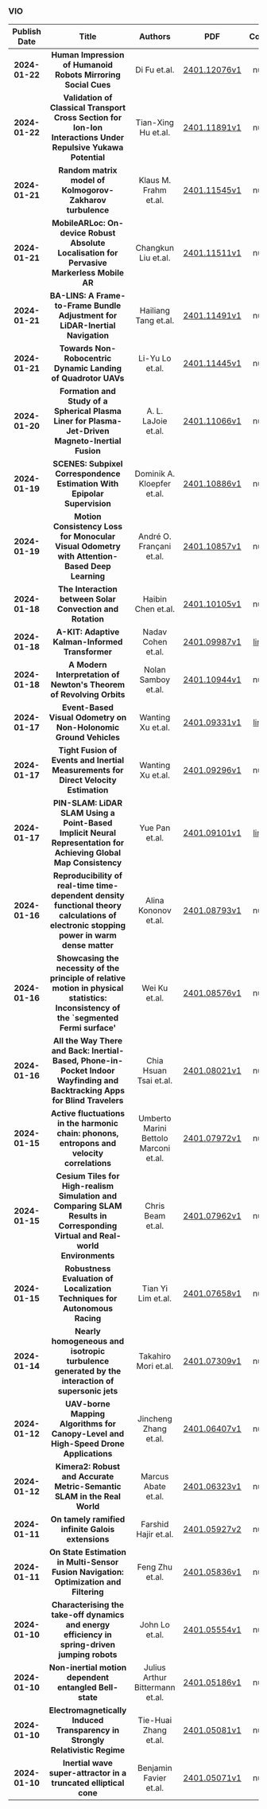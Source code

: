 
### VIO
|Publish Date|Title|Authors|PDF|Code|
| :---: | :---: | :---: | :---: | :---: |
|**2024-01-22**|**Human Impression of Humanoid Robots Mirroring Social Cues**|Di Fu et.al.|[2401.12076v1](http://arxiv.org/abs/2401.12076v1)|null|
|**2024-01-22**|**Validation of Classical Transport Cross Section for Ion-Ion Interactions Under Repulsive Yukawa Potential**|Tian-Xing Hu et.al.|[2401.11891v1](http://arxiv.org/abs/2401.11891v1)|null|
|**2024-01-21**|**Random matrix model of Kolmogorov-Zakharov turbulence**|Klaus M. Frahm et.al.|[2401.11545v1](http://arxiv.org/abs/2401.11545v1)|null|
|**2024-01-21**|**MobileARLoc: On-device Robust Absolute Localisation for Pervasive Markerless Mobile AR**|Changkun Liu et.al.|[2401.11511v1](http://arxiv.org/abs/2401.11511v1)|null|
|**2024-01-21**|**BA-LINS: A Frame-to-Frame Bundle Adjustment for LiDAR-Inertial Navigation**|Hailiang Tang et.al.|[2401.11491v1](http://arxiv.org/abs/2401.11491v1)|null|
|**2024-01-21**|**Towards Non-Robocentric Dynamic Landing of Quadrotor UAVs**|Li-Yu Lo et.al.|[2401.11445v1](http://arxiv.org/abs/2401.11445v1)|null|
|**2024-01-20**|**Formation and Study of a Spherical Plasma Liner for Plasma-Jet-Driven Magneto-Inertial Fusion**|A. L. LaJoie et.al.|[2401.11066v1](http://arxiv.org/abs/2401.11066v1)|null|
|**2024-01-19**|**SCENES: Subpixel Correspondence Estimation With Epipolar Supervision**|Dominik A. Kloepfer et.al.|[2401.10886v1](http://arxiv.org/abs/2401.10886v1)|null|
|**2024-01-19**|**Motion Consistency Loss for Monocular Visual Odometry with Attention-Based Deep Learning**|André O. Françani et.al.|[2401.10857v1](http://arxiv.org/abs/2401.10857v1)|null|
|**2024-01-18**|**The Interaction between Solar Convection and Rotation**|Haibin Chen et.al.|[2401.10105v1](http://arxiv.org/abs/2401.10105v1)|null|
|**2024-01-18**|**A-KIT: Adaptive Kalman-Informed Transformer**|Nadav Cohen et.al.|[2401.09987v1](http://arxiv.org/abs/2401.09987v1)|[link](https://github.com/ansfl/a-kit)|
|**2024-01-18**|**A Modern Interpretation of Newton's Theorem of Revolving Orbits**|Nolan Samboy et.al.|[2401.10944v1](http://arxiv.org/abs/2401.10944v1)|null|
|**2024-01-17**|**Event-Based Visual Odometry on Non-Holonomic Ground Vehicles**|Wanting Xu et.al.|[2401.09331v1](http://arxiv.org/abs/2401.09331v1)|[link](https://github.com/gowanting/nhevo)|
|**2024-01-17**|**Tight Fusion of Events and Inertial Measurements for Direct Velocity Estimation**|Wanting Xu et.al.|[2401.09296v1](http://arxiv.org/abs/2401.09296v1)|null|
|**2024-01-17**|**PIN-SLAM: LiDAR SLAM Using a Point-Based Implicit Neural Representation for Achieving Global Map Consistency**|Yue Pan et.al.|[2401.09101v1](http://arxiv.org/abs/2401.09101v1)|[link](https://github.com/prbonn/pin_slam)|
|**2024-01-16**|**Reproducibility of real-time time-dependent density functional theory calculations of electronic stopping power in warm dense matter**|Alina Kononov et.al.|[2401.08793v1](http://arxiv.org/abs/2401.08793v1)|null|
|**2024-01-16**|**Showcasing the necessity of the principle of relative motion in physical statistics: Inconsistency of the `segmented Fermi surface'**|Wei Ku et.al.|[2401.08576v1](http://arxiv.org/abs/2401.08576v1)|null|
|**2024-01-16**|**All the Way There and Back: Inertial-Based, Phone-in-Pocket Indoor Wayfinding and Backtracking Apps for Blind Travelers**|Chia Hsuan Tsai et.al.|[2401.08021v1](http://arxiv.org/abs/2401.08021v1)|null|
|**2024-01-15**|**Active fluctuations in the harmonic chain: phonons, entropons and velocity correlations**|Umberto Marini Bettolo Marconi et.al.|[2401.07972v1](http://arxiv.org/abs/2401.07972v1)|null|
|**2024-01-15**|**Cesium Tiles for High-realism Simulation and Comparing SLAM Results in Corresponding Virtual and Real-world Environments**|Chris Beam et.al.|[2401.07962v1](http://arxiv.org/abs/2401.07962v1)|null|
|**2024-01-15**|**Robustness Evaluation of Localization Techniques for Autonomous Racing**|Tian Yi Lim et.al.|[2401.07658v1](http://arxiv.org/abs/2401.07658v1)|null|
|**2024-01-14**|**Nearly homogeneous and isotropic turbulence generated by the interaction of supersonic jets**|Takahiro Mori et.al.|[2401.07309v1](http://arxiv.org/abs/2401.07309v1)|null|
|**2024-01-12**|**UAV-borne Mapping Algorithms for Canopy-Level and High-Speed Drone Applications**|Jincheng Zhang et.al.|[2401.06407v1](http://arxiv.org/abs/2401.06407v1)|null|
|**2024-01-12**|**Kimera2: Robust and Accurate Metric-Semantic SLAM in the Real World**|Marcus Abate et.al.|[2401.06323v1](http://arxiv.org/abs/2401.06323v1)|null|
|**2024-01-11**|**On tamely ramified infinite Galois extensions**|Farshid Hajir et.al.|[2401.05927v2](http://arxiv.org/abs/2401.05927v2)|null|
|**2024-01-11**|**On State Estimation in Multi-Sensor Fusion Navigation: Optimization and Filtering**|Feng Zhu et.al.|[2401.05836v1](http://arxiv.org/abs/2401.05836v1)|null|
|**2024-01-10**|**Characterising the take-off dynamics and energy efficiency in spring-driven jumping robots**|John Lo et.al.|[2401.05554v1](http://arxiv.org/abs/2401.05554v1)|null|
|**2024-01-10**|**Non-inertial motion dependent entangled Bell-state**|Julius Arthur Bittermann et.al.|[2401.05186v1](http://arxiv.org/abs/2401.05186v1)|null|
|**2024-01-10**|**Electromagnetically Induced Transparency in Strongly Relativistic Regime**|Tie-Huai Zhang et.al.|[2401.05081v1](http://arxiv.org/abs/2401.05081v1)|null|
|**2024-01-10**|**Inertial wave super-attractor in a truncated elliptical cone**|Benjamin Favier et.al.|[2401.05071v1](http://arxiv.org/abs/2401.05071v1)|null|
